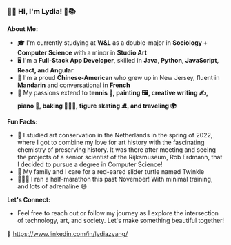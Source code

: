 ### 🏡🌿 Hi, I'm Lydia! 🌷📚

**About Me:**
- 🎓 I'm currently studying at **W&L** as a double-major in **Sociology + Computer Science** with a minor in **Studio Art**
- 🖥️ I'm a **Full-Stack App Developer**, skilled in **Java, Python, JavaScript, React, and Angular**
- 🌉 I'm a proud **Chinese-American** who grew up in New Jersey, fluent in **Mandarin** and conversational in **French**
- 🎨 My passions extend to **tennis 🎾, painting 🖼️, creative writing ✍️, piano 🎹, baking 👩🏻‍🍳, figure skating ⛸️, and traveling 🌍**

**Fun Facts:**
- 🏺 I studied art conservation in the Netherlands in the spring of 2022, where I got to combine my love for art history with the fascinating chemistry of preserving history. It was there after meeting and seeing the projects of a senior scientist of the Rijksmuseum, Rob Erdmann, that I decided to pursue a degree in Computer Science!
- 🐢 My family and I care for a red-eared slider turtle named Twinkle
- 🏃🏻‍♀️ I ran a half-marathon this past November! With minimal training, and lots of adrenaline 😅

**Let's Connect:**
- Feel free to reach out or follow my journey as I explore the intersection of technology, art, and society. Let's make something beautiful together!

🌟 https://www.linkedin.com/in/lydiazyang/

